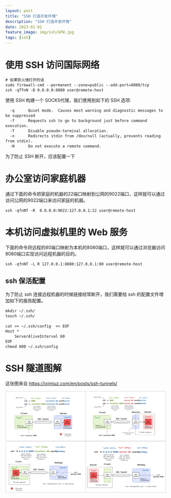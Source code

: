 ```yaml
---
layout: post
title: "SSH 打造开发环境"
description: "SSH 打造开发环境"
date: 2023-01-01
feature_image: img/ssh/GFW.jpg
tags: [ssh]
---
```


# 使用 SSH 访问国际网络

```shell
# 如果防火墙打开的话
sudo firewall-cmd --permanent --zone=public --add-port=8080/tcp
ssh -qTfnN -D 0.0.0.0:8080 user@remote-host
```

使用 SSH 构建一个 SOCK5代理，我们使用到如下的 SSH 选项:

```text
  -q      Quiet mode.  Causes most warning and diagnostic messages to be suppressed
  -f      Requests ssh to go to background just before command execution.
  -T      Disable pseudo-terminal allocation.
  -n      Redirects stdin from /dev/null (actually, prevents reading from stdin).
  -N      Do not execute a remote command.
```

为了防止 SSH 断开，应该配置一下

# 办公室访问家庭机器

通过下面的命令把家庭的机器的22端口映射到公网的9022端口，这样就可以通过访问公网的9022端口来访问家庭的机器。

```shell
ssh -qfnNT -R  0.0.0.0:9022:127.0.0.1:22 user@remote-host
```

# 本机访问虚拟机里的 Web 服务

下面的命令将远程的80端口映射为本机的8080端口，这样就可以通过浏览器访问8080端口实现访问远程机器的目的。

```shell
ssh -qfnNT -L R 127.0.0.1:8080:127.0.0.1:80 user@remote-host
```


## ssh 保活配置

为了防止 ssh 连接远程机器的时候链接经常断开，我们需要给 ssh 的配置文件增加如下的报告配置。


```shell
mkdir ~/.ssh/
touch ~/.ssh/

cat >> ~/.ssh/config  << EOF
Host *
    ServerAliveInterval 60
EOF
chmod 600 ~/.ssh/config
```

# SSH 隧道图解

这张图来自 https://iximiuz.com/en/posts/ssh-tunnels/

![](../img/ssh/ssh-tunnels.png)


